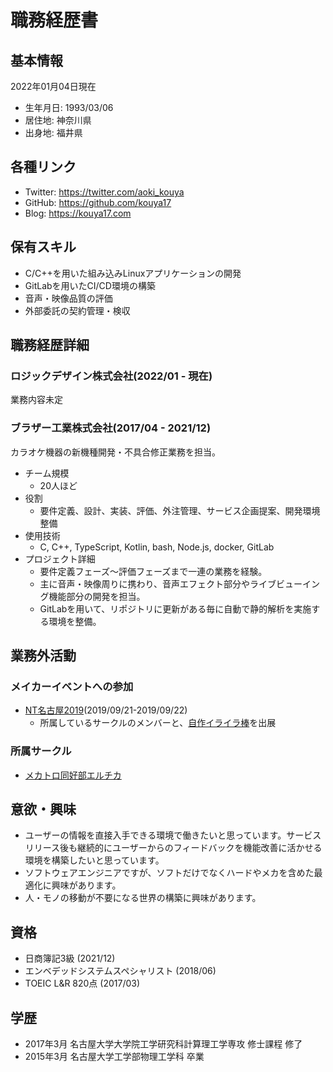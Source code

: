 # 職務経歴書

## 基本情報

2022年01月04日現在

- 生年月日: 1993/03/06
- 居住地: 神奈川県
- 出身地: 福井県

## 各種リンク

- Twitter: https://twitter.com/aoki_kouya
- GitHub: https://github.com/kouya17
- Blog: https://kouya17.com

## 保有スキル

- C/C++を用いた組み込みLinuxアプリケーションの開発
- GitLabを用いたCI/CD環境の構築
- 音声・映像品質の評価
- 外部委託の契約管理・検収

## 職務経歴詳細

### ロジックデザイン株式会社(2022/01 - 現在)

業務内容未定

### ブラザー工業株式会社(2017/04 - 2021/12)

カラオケ機器の新機種開発・不具合修正業務を担当。

- チーム規模
  - 20人ほど
- 役割
  - 要件定義、設計、実装、評価、外注管理、サービス企画提案、開発環境整備
- 使用技術
  - C, C++, TypeScript, Kotlin, bash, Node.js, docker, GitLab
- プロジェクト詳細
  - 要件定義フェーズ～評価フェーズまで一連の業務を経験。
  - 主に音声・映像周りに携わり、音声エフェクト部分やライブビューイング機能部分の開発を担当。
  - GitLabを用いて、リポジトリに更新がある毎に自動で静的解析を実施する環境を整備。

## 業務外活動

### メイカーイベントへの参加

- [NT名古屋2019](https://wiki.nicotech.jp/nico_tech/index.php?NT%E5%90%8D%E5%8F%A4%E5%B1%8B2019)(2019/09/21-2019/09/22)
  - 所属しているサークルのメンバーと、[自作イライラ棒](https://home.lchika.club/posts/iraira-bo)を出展

### 所属サークル

- [メカトロ同好部エルチカ](https://home.lchika.club/)

## 意欲・興味

- ユーザーの情報を直接入手できる環境で働きたいと思っています。サービスリリース後も継続的にユーザーからのフィードバックを機能改善に活かせる環境を構築したいと思っています。
- ソフトウェアエンジニアですが、ソフトだけでなくハードやメカを含めた最適化に興味があります。
- 人・モノの移動が不要になる世界の構築に興味があります。

## 資格

- 日商簿記3級 (2021/12)
- エンベデッドシステムスペシャリスト (2018/06)
- TOEIC L&R 820点 (2017/03)

## 学歴

- 2017年3月 名古屋大学大学院工学研究科計算理工学専攻 修士課程 修了
- 2015年3月 名古屋大学工学部物理工学科 卒業